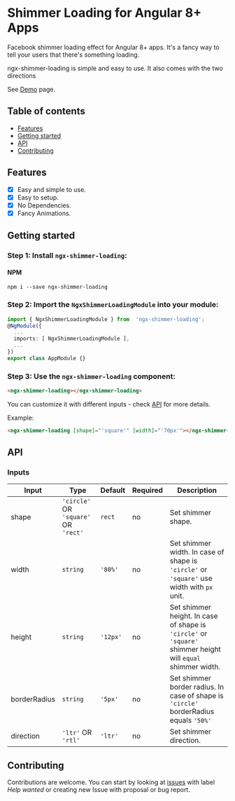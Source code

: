 # Shimmer Loading for Angular 8+ Apps

Facebook shimmer loading effect for Angular 8+ apps. It's a fancy way to tell your users that there's something loading.

ngx-shimmer-loading is simple and easy to use. It also comes with the two directions

See [Demo](https://ngx-shimmer-loading.stackblitz.io/) page.

## Table of contents

  * [Features](#features)
  * [Getting started](#getting-started)
  * [API](#api)
  * [Contributing](#contributing)

## Features
- [x] Easy and simple to use.
- [x] Easy to setup.
- [x] No Dependencies.
- [x] Fancy Animations.

## Getting started

### Step 1: Install `ngx-shimmer-loading`:

#### NPM
```shell
npm i --save ngx-shimmer-loading
```
### Step 2: Import the `NgxShimmerLoadingModule` into your module:
```ts
import { NgxShimmerLoadingModule } from  'ngx-shimmer-loading';
@NgModule({
  ...
  imports: [ NgxShimmerLoadingModule ],
  ...
})
export class AppModule {}
```

### Step 3: Use the `ngx-shimmer-loading` component:
```html
<ngx-shimmer-loading></ngx-shimmer-loading>
```
You can customize it with different inputs - check [API](#api) for more details.

Example:
```html
<ngx-shimmer-loading [shape]="'square'" [width]="'70px'"></ngx-shimmer-loading>
```

## API
### Inputs
| Input  | Type | Default | Required | Description |
| ------------- | ------------- | ------------- | ------------- | ------------- |
| shape | `'circle'`  OR  `'square'`  OR  `'rect'` | `rect` | no | Set shimmer shape. |
| width | `string` | `'80%'` | no | Set shimmer width. In case of shape is `'circle'` or `'square'` use width with `px` unit. |
| height | `string` | `'12px'` | no | Set shimmer height. In case of shape is `'circle'` or `'square'` shimmer height will `equal` shimmer width. |
| borderRadius | `string` | `'5px'` | no | Set shimmer border radius. In case of shape is `'circle'` borderRadius equals `'50%'` |
| direction | `'ltr'`  OR  `'rtl'` | `'ltr'` | no | Set shimmer direction. |


## Contributing

Contributions are welcome. You can start by looking at [issues](https://github.com/ahmedbeheiry/ngx-shimmer-loading/issues?q=is%3Aopen+is%3Aissue+label%3A%22help+wanted%22) with label *Help wanted*  or creating new Issue with proposal or bug report.